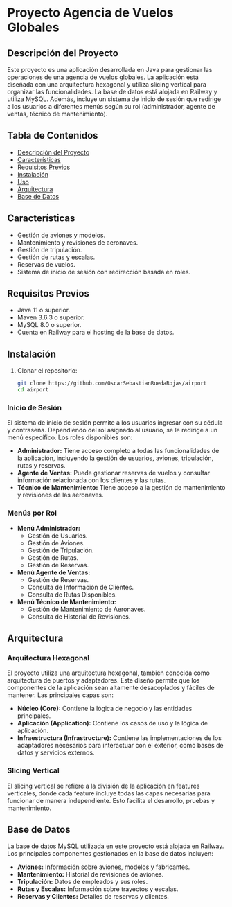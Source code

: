 # Proyecto Agencia de Vuelos Globales

## Descripción del Proyecto

Este proyecto es una aplicación desarrollada en Java para gestionar las operaciones de una agencia de vuelos globales. La aplicación está diseñada con una arquitectura hexagonal y utiliza slicing vertical para organizar las funcionalidades. La base de datos está alojada en Railway y utiliza MySQL. Además, incluye un sistema de inicio de sesión que redirige a los usuarios a diferentes menús según su rol (administrador, agente de ventas, técnico de mantenimiento).

## Tabla de Contenidos

- [Descripción del Proyecto](#descripción-del-proyecto)
- [Características](#características)
- [Requisitos Previos](#requisitos-previos)
- [Instalación](#instalación)
- [Uso](#uso)
- [Arquitectura](#arquitectura)
- [Base de Datos](#base-de-datos)

## Características

- Gestión de aviones y modelos.
- Mantenimiento y revisiones de aeronaves.
- Gestión de tripulación.
- Gestión de rutas y escalas.
- Reservas de vuelos.
- Sistema de inicio de sesión con redirección basada en roles.

## Requisitos Previos

- Java 11 o superior.
- Maven 3.6.3 o superior.
- MySQL 8.0 o superior.
- Cuenta en Railway para el hosting de la base de datos.

## Instalación

1. Clonar el repositorio:

   ```bash
   git clone https://github.com/OscarSebastianRuedaRojas/airport
   cd airport
   ```

### Inicio de Sesión

El sistema de inicio de sesión permite a los usuarios ingresar con su cédula y contraseña. Dependiendo del rol asignado al usuario, se le redirige a un menú específico. Los roles disponibles son:

- **Administrador:** Tiene acceso completo a todas las funcionalidades de la aplicación, incluyendo la gestión de usuarios, aviones, tripulación, rutas y reservas.
- **Agente de Ventas:** Puede gestionar reservas de vuelos y consultar información relacionada con los clientes y las rutas.
- **Técnico de Mantenimiento:** Tiene acceso a la gestión de mantenimiento y revisiones de las aeronaves.

### Menús por Rol

- **Menú Administrador:**
  - Gestión de Usuarios.
  - Gestión de Aviones.
  - Gestión de Tripulación.
  - Gestión de Rutas.
  - Gestión de Reservas.
- **Menú Agente de Ventas:**
  - Gestión de Reservas.
  - Consulta de Información de Clientes.
  - Consulta de Rutas Disponibles.
- **Menú Técnico de Mantenimiento:**
  - Gestión de Mantenimiento de Aeronaves.
  - Consulta de Historial de Revisiones.

## Arquitectura

### Arquitectura Hexagonal

El proyecto utiliza una arquitectura hexagonal, también conocida como arquitectura de puertos y adaptadores. Este diseño permite que los componentes de la aplicación sean altamente desacoplados y fáciles de mantener. Las principales capas son:

- **Núcleo (Core):** Contiene la lógica de negocio y las entidades principales.
- **Aplicación (Application):** Contiene los casos de uso y la lógica de aplicación.
- **Infraestructura (Infrastructure):** Contiene las implementaciones de los adaptadores necesarios para interactuar con el exterior, como bases de datos y servicios externos.

### Slicing Vertical

El slicing vertical se refiere a la división de la aplicación en features verticales, donde cada feature incluye todas las capas necesarias para funcionar de manera independiente. Esto facilita el desarrollo, pruebas y mantenimiento.

## Base de Datos

La base de datos MySQL utilizada en este proyecto está alojada en Railway. Los principales componentes gestionados en la base de datos incluyen:

- **Aviones:** Información sobre aviones, modelos y fabricantes.
- **Mantenimiento:** Historial de revisiones de aviones.
- **Tripulación:** Datos de empleados y sus roles.
- **Rutas y Escalas:** Información sobre trayectos y escalas.
- **Reservas y Clientes:** Detalles de reservas y clientes.